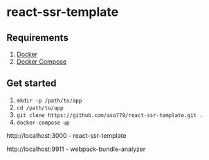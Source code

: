 # react-ssr-template
## Requirements
1. [Docker](https://docs.docker.com/install/)
1. [Docker Compose](https://docs.docker.com/compose/install/)
## Get started
1. `mkdir -p /path/to/app`
1. `cd /path/to/app`
1. `git clone https://github.com/aso779/react-ssr-template.git .`
1. `docker-compose up`

http://localhost:3000 - react-ssr-template

http://localhost:9911 - webpack-bundle-analyzer